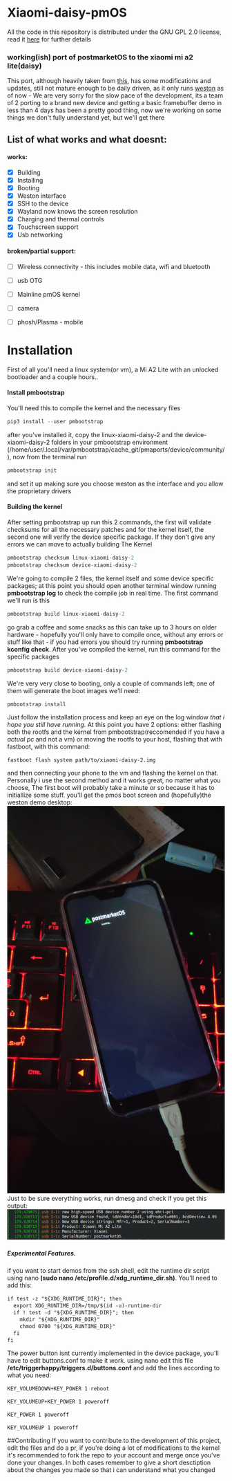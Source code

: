 # Xiaomi-daisy-pmOS
All the code in this repository is distributed under the GNU GPL 2.0 license, read it [here](https://github.com/NotLugozzi/Xiaomi-daisy-pmOS/blob/main/LICENSE) for further details
### working(ish) port of postmarketOS to the xiaomi mi a2 lite(daisy)
 This port, although heavily taken from [this](https://github.com/matthew-5pl/pmos-xiaomi-daisy), has some modifications and updates, still not mature enough to be daily driven, as it only runs [weston](https://youtu.be/JLhaONV8zBw) as of now - We are very sorry for the slow pace of the development, its a team of 2 porting to a brand new device and getting a basic framebuffer demo in less than 4 days has been a pretty good thing, now we're working on some things we don't fully understand yet, but we'll get there 

## List of what works and what doesnt:
#### works:
- [x] Building
- [x] Installing
- [x] Booting
- [x] Weston interface
- [x] SSH to the device
- [x] Wayland now knows the screen resolution
- [x] Charging and thermal controls
- [x] Touchscreen support
- [x] Usb networking
#### broken/partial support:
- [ ] Wireless connectivity - this includes mobile data, wifi and bluetooth
- [ ] usb OTG
- [ ] Mainline pmOS kernel
- [ ] camera
- [ ] phosh/Plasma - mobile


# Installation
First of all you'll need a linux system(or vm), a Mi A2 Lite with an unlocked bootloader and a couple hours..
#### Install pmbootstrap
You'll need this to compile the kernel and the necessary files
```python
pip3 install --user pmbootstrap
```
after you've installed it, copy the linux-xiaomi-daisy-2 and the device-xiaomi-daisy-2 folders in your pmbootstrap environment (/home/user/.local/var/pmbootstrap/cache_git/pmaports/device/community/), now from the terminal run
```python
pmbootstrap init
```
and set it up making sure you choose weston as the interface and you allow the proprietary drivers
#### Building the kernel
After setting pmbootstrap up run this 2 commands, the first will validate checksums for all the necessary patches and for the kernel itself, the second one will verify the device specific package. If they don't give any errors we can move to actually building The Kernel
```python
pmbootstrap checksum linux-xiaomi-daisy-2
pmbootstrap checksum device-xiaomi-daisy-2
```
We're going to compile 2 files, the kernel itself and some device specific packages; at this point you should open another terminal window running **pmbootstrap log** to check the compile job in real time. The first command we'll run is this
```python
pmbootstrap build linux-xiaomi-daisy-2
```
go grab a coffee and some snacks as this can take up to 3 hours on older hardware - hopefully you'll only have to compile once, without any errors or stuff like that - if you had errors you should try running **pmbootstrap kconfig check**. After you've compiled the kernel, run this command for the specific packages
```python
pmbootstrap build device-xiaomi-daisy-2
```
We're very very close to booting, only a couple of commands left; one of them will generate the boot images we'll need:
```python
pmbootstrap install
```
Just follow the installation process and keep an eye on the log window _that i hope you still have running._ At this point you have 2 options: either flashing both the rootfs and the kernel from pmbootstrap(reccomended if you have a _actual pc_ and not a vm) or moving the rootfs to your host, flashing that with fastboot, with this command:
```
fastboot flash system path/to/xiaomi-daisy-2.img
```
and then connecting your phone to the vm and flashing the kernel on that. Personally i use the second method and it works great, no matter what you choose, The first boot will probably take a minute or so because it has to initiallize some stuff. you'll get the pmos boot screen and (hopefully)the weston demo desktop:
![boot](https://github.com/NotLugozzi/Xiaomi-daisy-pmOS/blob/main/images/pmOS%20succesful%20boot.jpg)
Just to be sure everything works, run dmesg and check if you get this output:
![dmesg](https://github.com/NotLugozzi/Xiaomi-daisy-pmOS/blob/main/images/dmesg.png)
##### Experimental Features. 
if you want to start demos from the ssh shell, edit the runtime dir script using nano **(sudo nano /etc/profile.d/xdg_runtime_dir.sh)**. You'll need to add this:
```
if test -z "${XDG_RUNTIME_DIR}"; then
  export XDG_RUNTIME_DIR=/tmp/$(id -u)-runtime-dir
  if ! test -d "${XDG_RUNTIME_DIR}"; then
    mkdir "${XDG_RUNTIME_DIR}"
    chmod 0700 "${XDG_RUNTIME_DIR}"
  fi
fi
```
The power button isnt currently implemented in the device package, you'll have to edit buttons.conf to make it work. using nano edit this file **/etc/triggerhappy/triggers.d/buttons.conf** and add the lines according to what you need:
```
KEY_VOLUMEDOWN+KEY_POWER 1 reboot 
```
```
KEY_VOLUMEUP+KEY_POWER 1 poweroff 
```
```
KEY_POWER 1 poweroff 
```
```
KEY_VOLUMEUP 1 poweroff 
```
##Contributing
If you want to contribute to the development of this project, edit the files and do a pr, if you're doing a lot of modifications to the kernel it's recommended to fork the repo to your account and merge once you've done your changes. In both cases remember to give a short desctiption about the changes you made so that i can understand what you changed



